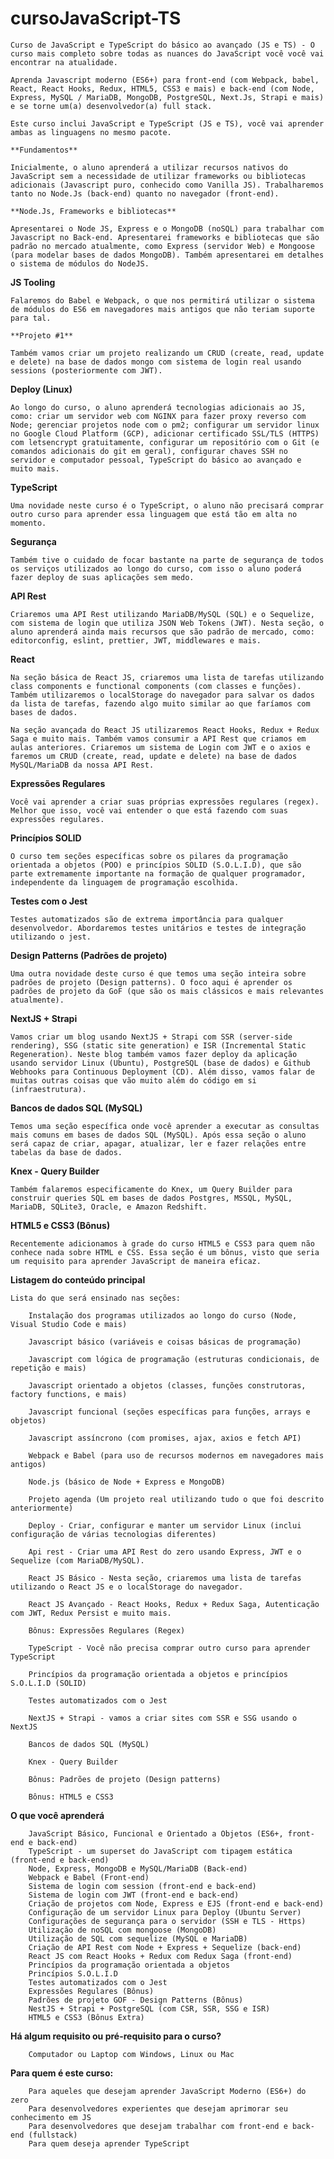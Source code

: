 # cursoJavaScript-TS
    Curso de JavaScript e TypeScript do básico ao avançado (JS e TS) - O curso mais completo sobre todas as nuances do JavaScript você você vai encontrar na atualidade.

    Aprenda Javascript moderno (ES6+) para front-end (com Webpack, babel, React, React Hooks, Redux, HTML5, CSS3 e mais) e back-end (com Node, Express, MySQL / MariaDB, MongoDB, PostgreSQL, Next.Js, Strapi e mais) e se torne um(a) desenvolvedor(a) full stack.

    Este curso inclui JavaScript e TypeScript (JS e TS), você vai aprender ambas as linguagens no mesmo pacote.

    **Fundamentos**

    Inicialmente, o aluno aprenderá a utilizar recursos nativos do JavaScript sem a necessidade de utilizar frameworks ou bibliotecas adicionais (Javascript puro, conhecido como Vanilla JS). Trabalharemos tanto no Node.Js (back-end) quanto no navegador (front-end).

    **Node.Js, Frameworks e bibliotecas**

    Apresentarei o Node JS, Express e o MongoDB (noSQL) para trabalhar com Javascript no Back-end. Apresentarei frameworks e bibliotecas que são padrão no mercado atualmente, como Express (servidor Web) e Mongoose (para modelar bases de dados MongoDB). Também apresentarei em detalhes o sistema de módulos do NodeJS.

**JS Tooling**

    Falaremos do Babel e Webpack, o que nos permitirá utilizar o sistema de módulos do ES6 em navegadores mais antigos que não teriam suporte para tal.

    **Projeto #1**

    Também vamos criar um projeto realizando um CRUD (create, read, update e delete) na base de dados mongo com sistema de login real usando sessions (posteriormente com JWT).

**Deploy (Linux)**

    Ao longo do curso, o aluno aprenderá tecnologias adicionais ao JS, como: criar um servidor web com NGINX para fazer proxy reverso com Node; gerenciar projetos node com o pm2; configurar um servidor linux no Google Cloud Platform (GCP), adicionar certificado SSL/TLS (HTTPS) com letsencrypt gratuitamente, configurar um repositório com o Git (e comandos adicionais do git em geral), configurar chaves SSH no servidor e computador pessoal, TypeScript do básico ao avançado e muito mais.

**TypeScript**

    Uma novidade neste curso é o TypeScript, o aluno não precisará comprar outro curso para aprender essa linguagem que está tão em alta no momento.

**Segurança**

    Também tive o cuidado de focar bastante na parte de segurança de todos os serviços utilizados ao longo do curso, com isso o aluno poderá fazer deploy de suas aplicações sem medo.

**API Rest**

    Criaremos uma API Rest utilizando MariaDB/MySQL (SQL) e o Sequelize, com sistema de login que utiliza JSON Web Tokens (JWT). Nesta seção, o aluno aprenderá ainda mais recursos que são padrão de mercado, como: editorconfig, eslint, prettier, JWT, middlewares e mais.

**React**

    Na seção básica de React JS, criaremos uma lista de tarefas utilizando class components e functional components (com classes e funções). Também utilizaremos o localStorage do navegador para salvar os dados da lista de tarefas, fazendo algo muito similar ao que faríamos com bases de dados.

    Na seção avançada do React JS utilizaremos React Hooks, Redux + Redux Saga e muito mais. Também vamos consumir a API Rest que criamos em aulas anteriores. Criaremos um sistema de Login com JWT e o axios e faremos um CRUD (create, read, update e delete) na base de dados MySQL/MariaDB da nossa API Rest.

**Expressões Regulares**

    Você vai aprender a criar suas próprias expressões regulares (regex). Melhor que isso, você vai entender o que está fazendo com suas expressões regulares.

**Princípios SOLID**

    O curso tem seções específicas sobre os pilares da programação orientada a objetos (POO) e princípios SOLID (S.O.L.I.D), que são parte extremamente importante na formação de qualquer programador, independente da linguagem de programação escolhida.

**Testes com o Jest**

    Testes automatizados são de extrema importância para qualquer desenvolvedor. Abordaremos testes unitários e testes de integração utilizando o jest.

**Design Patterns (Padrões de projeto)**

    Uma outra novidade deste curso é que temos uma seção inteira sobre padrões de projeto (Design patterns). O foco aqui é aprender os padrões de projeto da GoF (que são os mais clássicos e mais relevantes atualmente).

**NextJS + Strapi**

    Vamos criar um blog usando NextJS + Strapi com SSR (server-side rendering), SSG (static site generation) e ISR (Incremental Static Regeneration). Neste blog também vamos fazer deploy da aplicação usando servidor Linux (Ubuntu), PostgreSQL (base de dados) e Github Webhooks para Continuous Deployment (CD). Além disso, vamos falar de muitas outras coisas que vão muito além do código em si (infraestrutura).

**Bancos de dados SQL (MySQL)**

    Temos uma seção específica onde você aprender a executar as consultas mais comuns em bases de dados SQL (MySQL). Após essa seção o aluno será capaz de criar, apagar, atualizar, ler e fazer relações entre tabelas da base de dados.

**Knex - Query Builder**

    Também falaremos especificamente do Knex, um Query Builder para construir queries SQL em bases de dados Postgres, MSSQL, MySQL, MariaDB, SQLite3, Oracle, e Amazon Redshift.

**HTML5 e CSS3 (Bônus)**

    Recentemente adicionamos à grade do curso HTML5 e CSS3 para quem não conhece nada sobre HTML e CSS. Essa seção é um bônus, visto que seria um requisito para aprender JavaScript de maneira eficaz.

**Listagem do conteúdo principal**

    Lista do que será ensinado nas seções:

        Instalação dos programas utilizados ao longo do curso (Node, Visual Studio Code e mais)

        Javascript básico (variáveis e coisas básicas de programação)

        Javascript com lógica de programação (estruturas condicionais, de repetição e mais)

        Javascript orientado a objetos (classes, funções construtoras, factory functions, e mais)

        Javascript funcional (seções específicas para funções, arrays e objetos)

        Javascript assíncrono (com promises, ajax, axios e fetch API)

        Webpack e Babel (para uso de recursos modernos em navegadores mais antigos)

        Node.js (básico de Node + Express e MongoDB)

        Projeto agenda (Um projeto real utilizando tudo o que foi descrito anteriormente)

        Deploy - Criar, configurar e manter um servidor Linux (inclui configuração de várias tecnologias diferentes)

        Api rest - Criar uma API Rest do zero usando Express, JWT e o Sequelize (com MariaDB/MySQL).

        React JS Básico - Nesta seção, criaremos uma lista de tarefas utilizando o React JS e o localStorage do navegador.

        React JS Avançado - React Hooks, Redux + Redux Saga, Autenticação com JWT, Redux Persist e muito mais.

        Bônus: Expressões Regulares (Regex)

        TypeScript - Você não precisa comprar outro curso para aprender TypeScript

        Princípios da programação orientada a objetos e princípios S.O.L.I.D (SOLID)

        Testes automatizados com o Jest

        NextJS + Strapi - vamos a criar sites com SSR e SSG usando o NextJS

        Bancos de dados SQL (MySQL)

        Knex - Query Builder

        Bônus: Padrões de projeto (Design patterns)

        Bônus: HTML5 e CSS3


**O que você aprenderá** 

        JavaScript Básico, Funcional e Orientado a Objetos (ES6+, front-end e back-end)
        TypeScript - um superset do JavaScript com tipagem estática (front-end e back-end)
        Node, Express, MongoDB e MySQL/MariaDB (Back-end)
        Webpack e Babel (Front-end)
        Sistema de login com session (front-end e back-end)
        Sistema de login com JWT (front-end e back-end)
        Criação de projetos com Node, Express e EJS (front-end e back-end)
        Configuração de um servidor Linux para Deploy (Ubuntu Server)
        Configurações de segurança para o servidor (SSH e TLS - Https)
        Utilização de noSQL com mongoose (MongoDB)
        Utilização de SQL com sequelize (MySQL e MariaDB)
        Criação de API Rest com Node + Express + Sequelize (back-end)
        React JS com React Hooks + Redux com Redux Saga (front-end)
        Princípios da programação orientada a objetos
        Princípios S.O.L.I.D
        Testes automatizados com o Jest
        Expressões Regulares (Bônus)
        Padrões de projeto GOF - Design Patterns (Bônus)
        NestJS + Strapi + PostgreSQL (com CSR, SSR, SSG e ISR)
        HTML5 e CSS3 (Bônus Extra)

**Há algum requisito ou pré-requisito para o curso?**

        Computador ou Laptop com Windows, Linux ou Mac

**Para quem é este curso:**

        Para aqueles que desejam aprender JavaScript Moderno (ES6+) do zero
        Para desenvolvedores experientes que desejam aprimorar seu conhecimento em JS
        Para desenvolvedores que desejam trabalhar com front-end e back-end (fullstack)
        Para quem deseja aprender TypeScript
